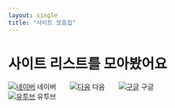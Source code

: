 ```yaml
---
layout: single
title: "사이트 모음집"
---
```


# 사이트 리스트를 모아봤어요

[![네이버](https://github.com/user-attachments/assets/a71edaca-4208-4174-aa3d-08668b50ce31)](https://www.naver.com/) 네이버
&nbsp;&nbsp;&nbsp;&nbsp;&nbsp;
[![다음](https://github.com/user-attachments/assets/adad49e6-3e34-4a6b-b1ce-a19d81f4d101)](https://www.daum.net/) 다음
&nbsp;&nbsp;&nbsp;&nbsp;&nbsp;
[![구글](https://github.com/user-attachments/assets/492971aa-7439-43a7-b31d-6d0d48163fd5)](https://www.google.co.kr/) 구글  
[![유투브](https://github.com/user-attachments/assets/3b9765e2-40fc-426b-a0fb-84275b15e2ca)](https://www.youtube.com/) 유투브
